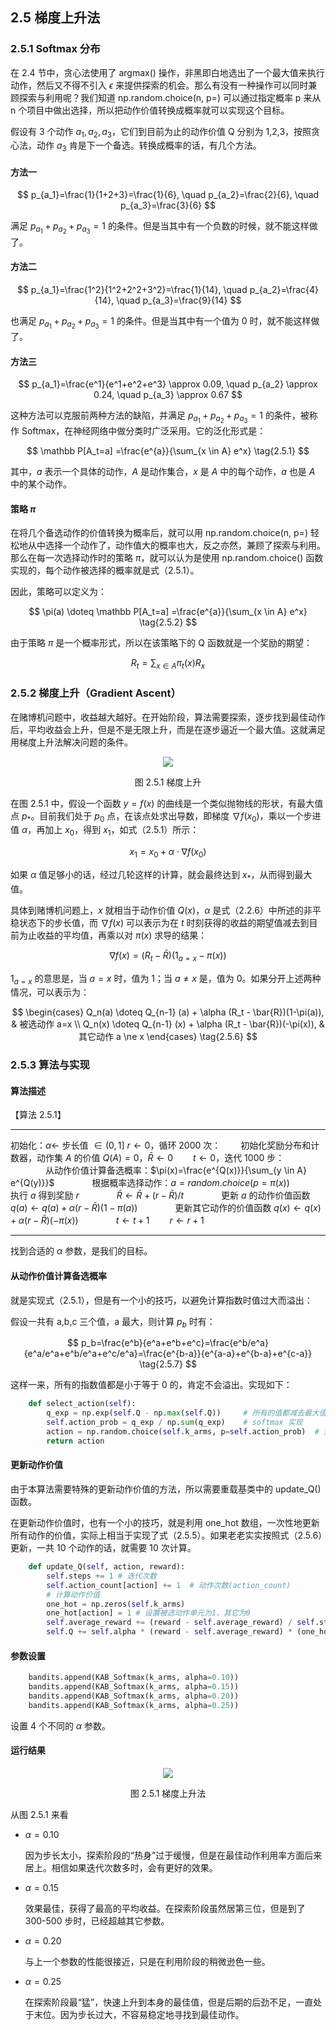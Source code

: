 ## 2.5 梯度上升法


### 2.5.1 Softmax 分布

在 2.4 节中，贪心法使用了 argmax() 操作，非黑即白地选出了一个最大值来执行动作，然后又不得不引入 $\epsilon$ 来提供探索的机会。那么有没有一种操作可以同时兼顾探索与利用呢？我们知道 np.random.choice(n, p=) 可以通过指定概率 p 来从 n 个项目中做出选择，所以把动作价值转换成概率就可以实现这个目标。

假设有 3 个动作 $a_1,a_2,a_3$，它们到目前为止的动作价值 Q 分别为 1,2,3，按照贪心法，动作 $a_3$ 肯是下一个备选。转换成概率的话，有几个方法。

#### 方法一

$$
p_{a_1}=\frac{1}{1+2+3}=\frac{1}{6}, \quad p_{a_2}=\frac{2}{6}, \quad p_{a_3}=\frac{3}{6}
$$

满足 $p_{a_1}+p_{a_2}+p_{a_3}=1$ 的条件。但是当其中有一个负数的时候，就不能这样做了。

#### 方法二

$$
p_{a_1}=\frac{1^2}{1^2+2^2+3^2}=\frac{1}{14}, \quad p_{a_2}=\frac{4}{14}, \quad p_{a_3}=\frac{9}{14}
$$

也满足 $p_{a_1}+p_{a_2}+p_{a_3}=1$ 的条件。但是当其中有一个值为 0 时，就不能这样做了。

#### 方法三

$$
p_{a_1}=\frac{e^1}{e^1+e^2+e^3} \approx 0.09, \quad p_{a_2} \approx 0.24, \quad p_{a_3} \approx 0.67
$$

这种方法可以克服前两种方法的缺陷，并满足 $p_{a_1}+p_{a_2}+p_{a_3}=1$ 的条件，被称作 Softmax，在神经网络中做分类时广泛采用。它的泛化形式是：

$$
\mathbb P[A_t=a] =\frac{e^{a}}{\sum_{x \in A} e^x} \tag{2.5.1}
$$

其中，$a$ 表示一个具体的动作，$A$ 是动作集合，$x$ 是 $A$ 中的每个动作，$a$ 也是 $A$ 中的某个动作。

#### 策略 $\pi$

在将几个备选动作的价值转换为概率后，就可以用 np.random.choice(n, p=) 轻松地从中选择一个动作了，动作值大的概率也大，反之亦然，兼顾了探索与利用。那么在每一次选择动作时的策略 $\pi$，就可以认为是使用 np.random.choice() 函数实现的，每个动作被选择的概率就是式（2.5.1）。

因此，策略可以定义为：

$$
\pi(a) \doteq \mathbb P[A_t=a] =\frac{e^{a}}{\sum_{x \in A} e^x} \tag{2.5.2}
$$

由于策略 $\pi$ 是一个概率形式，所以在该策略下的 Q 函数就是一个奖励的期望：

$$
R_t = \sum_{x \in A} \pi_t(x) R_x \tag{2.5.3}
$$

### 2.5.2 梯度上升（Gradient Ascent）

在赌博机问题中，收益越大越好。在开始阶段，算法需要探索，逐步找到最佳动作后，平均收益会上升，但是不是无限上升，而是在逐步逼近一个最大值。这就满足用梯度上升法解决问题的条件。

<center>
<img src="./img/GradientAscent.png"/>

图 2.5.1 梯度上升
</center>

在图 2.5.1 中，假设一个函数 $y=f(x)$ 的曲线是一个类似抛物线的形状，有最大值点 $p_*$。目前我们处于 $p_0$ 点，在该点处求出导数，即梯度 $\nabla f(x_0)$，乘以一个步进值 $\alpha$，再加上 $x_0$，得到 $x_1$，如式（2.5.1）所示：

$$
x_1 = x_0 + \alpha \cdot \nabla f(x_0) \tag{2.5.4}
$$

如果 $\alpha$ 值足够小的话，经过几轮这样的计算，就会最终达到 $x_*$，从而得到最大值。

具体到赌博机问题上，$x$ 就相当于动作价值 $Q(x)$，$\alpha$ 是式（2.2.6）中所述的非平稳状态下的步长值，而 $\nabla f(x)$ 可以表示为在 $t$ 时刻获得的收益的期望值减去到目前为止收益的平均值，再乘以对 $\pi(x)$ 求导的结果：

$$
\nabla f(x) = (R_t - \bar{R})(1_{a=x}-\pi(x)) \tag{2.5.5}
$$

$1_{a=x}$ 的意思是，当 $a=x$ 时，值为 1；当 $a \ne x$ 是，值为 0。如果分开上述两种情况，可以表示为：

$$
\begin{cases}
Q_n(a) \doteq Q_{n-1} (a) + \alpha (R_t - \bar{R})(1-\pi(a)), & 被选动作 a=x
\\
Q_n(x) \doteq Q_{n-1} (x) + \alpha (R_t - \bar{R})(-\pi(x)), & 其它动作 a \ne x
\end{cases}
\tag{2.5.6}
$$

### 2.5.3 算法与实现

#### 算法描述

【算法 2.5.1】

---
初始化：$\alpha \leftarrow$ 步长值 $\in (0,1]$
$r \leftarrow 0$，循环 2000 次：
　　初始化奖励分布和计数器，动作集 $A$ 的价值 $Q(A)=0$，$\bar{R} \leftarrow 0$
　　$t \leftarrow 0$，迭代 1000 步：
　　　　从动作价值计算备选概率：$\pi(x)=\frac{e^{Q(x)}}{\sum_{y \in A} e^{Q(y)}}$
　　　　根据概率选择动作：$a=random.choice(p=\pi(x))$
　　　　执行 $a$ 得到奖励 $r$
　　　　$\bar{R} \leftarrow \bar{R} + (r-\bar{R})/t$
　　　　更新 $a$ 的动作价值函数 $q(a) \leftarrow q(a)+\alpha(r-\bar{R})(1-\pi(a))$
　　　　更新其它动作的价值函数 $q(x) \leftarrow q(x)+\alpha(r-\bar{R})(-\pi(x))$
　　　　$t \leftarrow t+1$
　　$r \leftarrow r+1$

---

找到合适的 $\alpha$ 参数，是我们的目标。

#### 从动作价值计算备选概率

就是实现式（2.5.1），但是有一个小的技巧，以避免计算指数时值过大而溢出：

假设一共有 a,b,c 三个值，a 最大，则计算 $p_b$ 时有：

$$
p_b=\frac{e^b}{e^a+e^b+e^c}=\frac{e^b/e^a}{e^a/e^a+e^b/e^a+e^c/e^a}=\frac{e^{b-a}}{e^{a-a}+e^{b-a}+e^{c-a}}
\tag{2.5.7}
$$

这样一来，所有的指数值都是小于等于 0 的，肯定不会溢出。实现如下：

```python
    def select_action(self):
        q_exp = np.exp(self.Q - np.max(self.Q))     # 所有的值都减去最大值
        self.action_prob = q_exp / np.sum(q_exp)    # softmax 实现
        action = np.random.choice(self.k_arms, p=self.action_prob)  # 按概率选择动作
        return action
```

#### 更新动作价值

由于本算法需要特殊的更新动作价值的方法，所以需要重载基类中的 update_Q() 函数。

在更新动作价值时，也有一个小的技巧，就是利用 one_hot 数组，一次性地更新所有动作的价值，实际上相当于实现了式（2.5.5）。如果老老实实按照式（2.5.6）更新，一共 10 个动作的话，就需要 10 次计算。

```python
    def update_Q(self, action, reward):
        self.steps += 1 # 迭代次数
        self.action_count[action] += 1  # 动作次数(action_count)
        # 计算动作价值
        one_hot = np.zeros(self.k_arms)
        one_hot[action] = 1 # 设置被选动作单元为1，其它为0
        self.average_reward += (reward - self.average_reward) / self.steps
        self.Q += self.alpha * (reward - self.average_reward) * (one_hot - self.action_prob)
```

#### 参数设置

```python
    bandits.append(KAB_Softmax(k_arms, alpha=0.10))
    bandits.append(KAB_Softmax(k_arms, alpha=0.15))
    bandits.append(KAB_Softmax(k_arms, alpha=0.20))
    bandits.append(KAB_Softmax(k_arms, alpha=0.25))
```

设置 4 个不同的 $\alpha$ 参数。

#### 运行结果

<center>
<img src='./img/algo-Gradient.png'/>

图 2.5.1 梯度上升法
</center>

从图 2.5.1 来看

- $\alpha=0.10$

    因为步长太小，探索阶段的“热身”过于缓慢，但是在最佳动作利用率方面后来居上。相信如果迭代次数多时，会有更好的效果。

- $\alpha=0.15$

    效果最佳，获得了最高的平均收益。在探索阶段虽然居第三位，但是到了 300-500 步时，已经超越其它参数。

- $\alpha=0.20$

    与上一个参数的性能很接近，只是在利用阶段的稍微逊色一些。

- $\alpha=0.25$

    在探索阶段最“猛”，快速上升到本身的最佳值，但是后期的后劲不足，一直处于末位。因为步长过大，不容易稳定地寻找到最佳动作。

